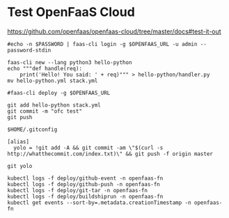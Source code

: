 # Test OpenFaaS Cloud

https://github.com/openfaas/openfaas-cloud/tree/master/docs#test-it-out

```
#echo -n $PASSWORD | faas-cli login -g $OPENFAAS_URL -u admin --password-stdin

faas-cli new --lang python3 hello-python
echo """def handle(req):
    print('Hello! You said: ' + req)""" > hello-python/handler.py
mv hello-python.yml stack.yml

#faas-cli deploy -g $OPENFAAS_URL

git add hello-python stack.yml
git commit -m "ofc test"
git push
```

`$HOME/.gitconfig`

```
[alias]
  yolo = !git add -A && git commit -am \"$(curl -s http://whatthecommit.com/index.txt)\" && git push -f origin master
```

```
git yolo
```

```
kubectl logs -f deploy/github-event -n openfaas-fn
kubectl logs -f deploy/github-push -n openfaas-fn
kubectl logs -f deploy/git-tar -n openfaas-fn
kubectl logs -f deploy/buildshiprun -n openfaas-fn
kubectl get events --sort-by=.metadata.creationTimestamp -n openfaas-fn
```
